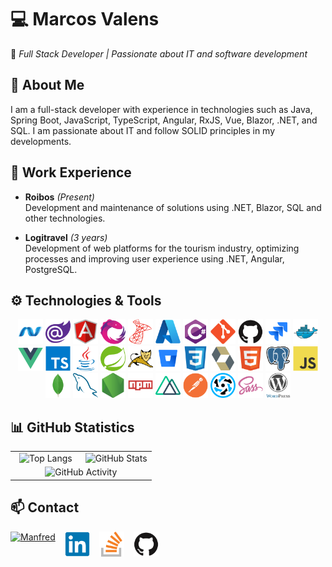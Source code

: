 # 💻 Marcos Valens

🚀 *Full Stack Developer | Passionate about IT and software development*

## 📌 About Me
I am a full-stack developer with experience in technologies such as Java, Spring Boot, JavaScript, TypeScript, Angular, RxJS, Vue, Blazor, .NET, and SQL. I am passionate about IT and follow SOLID principles in my developments.

## 💼 Work Experience

- **Roibos** *(Present)*  
  Development and maintenance of solutions using .NET, Blazor, SQL and other technologies.

- **Logitravel** *(3 years)*  
  Development of web platforms for the tourism industry, optimizing processes and improving user experience using .NET, Angular, PostgreSQL.

## ⚙️ Technologies & Tools
  
<p align="center">
  <img src="https://raw.githubusercontent.com/devicons/devicon/master/icons/dot-net/dot-net-original.svg" alt=".NET" title=".NET" width="40" height="40"/>
  <img src="https://raw.githubusercontent.com/devicons/devicon/master/icons/blazor/blazor-original.svg" alt="Blazor" title="Blazor" width="40" height="40"/>
  <img src="https://raw.githubusercontent.com/devicons/devicon/master/icons/angularjs/angularjs-original.svg" alt="Angular" title="Angular" width="40" height="40"/>
  <img src="https://raw.githubusercontent.com/devicons/devicon/master/icons/rxjs/rxjs-original.svg" alt="RxJS" title="RxJS" width="40" height="40"/>
  <img src="https://raw.githubusercontent.com/devicons/devicon/master/icons/microsoftsqlserver/microsoftsqlserver-plain.svg" alt="SQL Server" title="SQL Server" width="40" height="40"/>
  <img src="https://raw.githubusercontent.com/devicons/devicon/master/icons/azure/azure-original.svg" alt="Azure" title="Azure" width="40" height="40"/>
  <img src="https://raw.githubusercontent.com/devicons/devicon/master/icons/csharp/csharp-original.svg" alt="C#" title="C#" width="40" height="40"/>
  <img src="https://raw.githubusercontent.com/devicons/devicon/master/icons/git/git-original.svg" alt="Git" title="Git" width="40" height="40"/>
  <img src="https://raw.githubusercontent.com/devicons/devicon/master/icons/github/github-original.svg" alt="GitHub" title="GitHub" width="40" height="40"/>
  <img src="https://raw.githubusercontent.com/devicons/devicon/master/icons/jira/jira-original.svg" alt="Jira" title="Jira" width="40" height="40"/>
  <img src="https://raw.githubusercontent.com/devicons/devicon/master/icons/docker/docker-original.svg" alt="Docker" title="Docker" width="40" height="40"/>
  <img src="https://raw.githubusercontent.com/devicons/devicon/master/icons/vuejs/vuejs-original.svg" alt="Vue.js" title="Vue.js" width="40" height="40"/>
  <img src="https://raw.githubusercontent.com/devicons/devicon/master/icons/typescript/typescript-original.svg" alt="TypeScript" title="TypeScript" width="40" height="40"/>
  <img src="https://raw.githubusercontent.com/devicons/devicon/master/icons/java/java-original.svg" alt="Java" title="Java" width="40" height="40"/>
  <img src="https://raw.githubusercontent.com/devicons/devicon/master/icons/spring/spring-original.svg" alt="Spring Boot" title="Spring Boot" width="40" height="40"/>
  <img src="https://raw.githubusercontent.com/devicons/devicon/master/icons/tomcat/tomcat-original.svg" alt="Apache Tomcat" title="Apache Tomcat" width="40" height="40"/>
  <img src="https://raw.githubusercontent.com/devicons/devicon/master/icons/bitbucket/bitbucket-original.svg" alt="Bitbucket" title="Bitbucket" width="40" height="40"/>
  <img src="https://raw.githubusercontent.com/devicons/devicon/master/icons/css3/css3-original.svg" alt="CSS" title="CSS" width="40" height="40"/>
  <img src="https://raw.githubusercontent.com/devicons/devicon/master/icons/hibernate/hibernate-original.svg" alt="Hibernate" title="Hibernate" width="40" height="40"/>
  <img src="https://raw.githubusercontent.com/devicons/devicon/master/icons/html5/html5-original.svg" alt="HTML" title="HTML" width="40" height="40"/>
  <img src="https://raw.githubusercontent.com/devicons/devicon/master/icons/postgresql/postgresql-original.svg" alt="PostgreSQL" title="PostgreSQL" width="40" height="40"/>
  <img src="https://raw.githubusercontent.com/devicons/devicon/master/icons/javascript/javascript-original.svg" alt="JavaScript" title="JavaScript" width="40" height="40"/>
  <img src="https://raw.githubusercontent.com/devicons/devicon/master/icons/mongodb/mongodb-original.svg" alt="MongoDB" title="MongoDB" width="40" height="40"/>
  <img src="https://raw.githubusercontent.com/devicons/devicon/master/icons/mysql/mysql-original.svg" alt="MySQL" title="MySQL" width="40" height="40"/>
  <img src="https://raw.githubusercontent.com/devicons/devicon/master/icons/nodejs/nodejs-original.svg" alt="Node.js" title="Node.js" width="40" height="40"/>
  <img src="https://raw.githubusercontent.com/devicons/devicon/master/icons/npm/npm-original-wordmark.svg" alt="NPM" title="NPM" width="40" height="40"/>
  <img src="https://raw.githubusercontent.com/devicons/devicon/master/icons/nuxtjs/nuxtjs-original.svg" alt="Nuxt.js" title="Nuxt.js" width="40" height="40"/>
  <img src="https://raw.githubusercontent.com/devicons/devicon/master/icons/postman/postman-original.svg" alt="Postman" title="Postman" width="40" height="40"/>
  <img src="https://raw.githubusercontent.com/devicons/devicon/master/icons/quasar/quasar-original.svg" alt="Quasar" title="Quasar" width="40" height="40"/>
  <img src="https://raw.githubusercontent.com/devicons/devicon/master/icons/sass/sass-original.svg" alt="Sass" title="Sass" width="40" height="40"/>
  <img src="https://raw.githubusercontent.com/devicons/devicon/master/icons/wordpress/wordpress-original.svg" alt="WordPress" title="WordPress" width="40" height="40"/>
</p>

## 📊 GitHub Statistics

<div align="center">
  <table style="width: auto; border-collapse: collapse;">
    <tr>
      <td align="center" style="width: 50%;">
        <img src="https://github-readme-stats.vercel.app/api/top-langs/?username=MARCOSVALENS&layout=compact&theme=radical" 
             style="height:200px; width:auto;" alt="Top Langs">
      </td>
      <td align="center" style="width: 50%;">
        <img src="https://github-readme-stats.vercel.app/api?username=MARCOSVALENS&show_icons=true&theme=radical" 
             style="height:200px; width:auto;" alt="GitHub Stats">
      </td>
    </tr>
    <tr>
      <td colspan="2" align="center">
        <img src="https://github-readme-activity-graph.vercel.app/graph?username=MARCOSVALENS&theme=react-dark" 
             style="width:100%; max-width:800px; height:200px;" alt="GitHub Activity">
      </td>
    </tr>
  </table>
</div>

## 📫 Contact

<div align="left" style="display: flex; gap: 15px;">
  <a href="https://www.getmanfred.com/profile/marcosvalens" target="_blank">
    <img src="https://avatars.githubusercontent.com/u/40492612" alt="Manfred" width="40" height="40"/>
  </a>
  <a href="https://www.linkedin.com/in/marcosvalfra" target="_blank">
    <img src="https://raw.githubusercontent.com/devicons/devicon/master/icons/linkedin/linkedin-original.svg" alt="LinkedIn" width="40" height="40"/>
  </a>
  <a href="https://stackoverflow.com/users/14714810" target="_blank">
    <img src="https://raw.githubusercontent.com/devicons/devicon/master/icons/stackoverflow/stackoverflow-original.svg" alt="Stack Overflow" width="40" height="40"/>
  </a>
  <a href="https://github.com/marcosvalens" target="_blank">
    <img src="https://raw.githubusercontent.com/devicons/devicon/master/icons/github/github-original.svg" alt="GitHub" width="40" height="40"/>
  </a>
</div>

